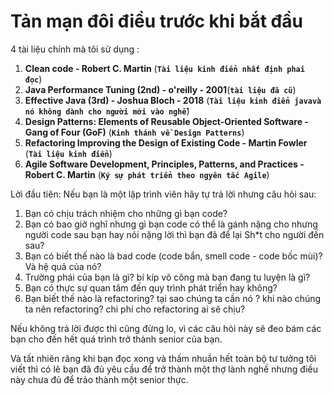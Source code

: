 # Tản mạn đôi điều trước khi bắt đầu

4 tài liệu chính mà tôi sử dụng :

1. **Clean code - Robert C. Martin** (**`Tài liệu kinh điển nhất định phai đọc`**)
2. **Java Performance Tuning (2nd) - o'reilly - 2001**(**`tài liệu đã cũ`**)
3. **Effective Java (3rd) - Joshua Bloch - 2018** (**`Tài liệu kinh điển javavà nó không dành cho người mới vào nghề`**)
4. **Design Patterns: Elements of Reusable Object-Oriented Software - Gang of Four (GoF)** (**`Kinh thánh về Design Patterns`**)
5. **Refactoring  Improving the Design of Existing Code -  Martin Fowler**  (**`Tài liệu kinh điển`**)
6. **Agile Software Development, Principles, Patterns, and Practices - Robert C. Martin** (**`Ký sự phát triển theo ngyên tắc Agile`**)

Lời đầu tiên:
Nếu bạn là một lập trình viên hãy tự trả lời nhưng câu hỏi sau:

1. Bạn có chịu trách nhiệm cho những gì bạn code?
2. Bạn có bao giờ nghĩ nhưng gì bạn code có thể là gánh nặng cho nhưng người code sau bạn hay nói nặng lời thì bạn đã để lại Sh*t cho người đến sau?
3. Bạn có biết thế nào là bad code (code bẩn, smell code - code bốc mùi)? Và hệ quả của nó?
4. Trường phái của bạn là gì? bí kíp võ công mà bạn đang tu luyện là gì?
5. Bạn có thực sự quan tâm đến quy trình phát triển hay không?
6. Bạn biết thế nào là refactoring? tại sao chúng ta cần nó ? khi nào chúng ta nên refactoring? chi phí cho refactoring ai sẽ chịu?

Nếu không trả lời được thì cũng đừng lo, vì các câu hỏi này sẽ đeo bám các bạn cho đến hết quá trình trở thành senior của bạn.

Và tất nhiên răng khi bạn đọc xong và thấm nhuần hết toàn bộ tư tưởng tôi viết thì có lẽ bạn đã đủ yêu cầu để trở thành một thợ lành nghề nhưng điều này chưa đủ để trảo thành một senior thực.
